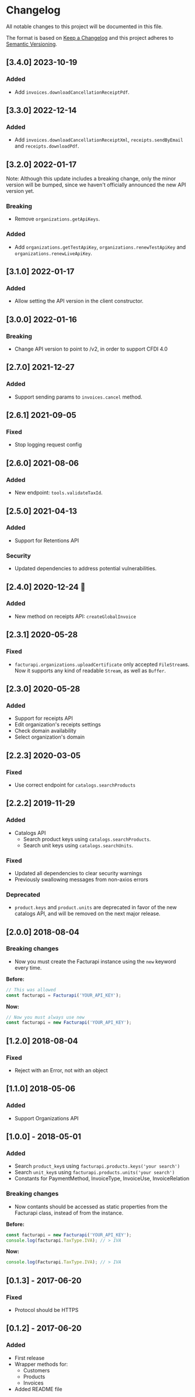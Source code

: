 # Changelog

All notable changes to this project will be documented in this file.

The format is based on [Keep a Changelog](http://keepachangelog.com/en/1.0.0/)
and this project adheres to [Semantic Versioning](http://semver.org/spec/v2.0.0.html).

## [3.4.0] 2023-10-19

### Added

- Add `invoices.downloadCancellationReceiptPdf`.

## [3.3.0] 2022-12-14

### Added

- Add `invoices.downloadCancellationReceiptXml`, `receipts.sendByEmail` and `receipts.downloadPdf`.

## [3.2.0] 2022-01-17

Note: Although this update includes a breaking change, only the minor version will be bumped, since we haven't officially announced the new API version yet.

### Breaking

- Remove `organizations.getApiKeys`.

### Added

- Add `organizations.getTestApiKey`, `organizations.renewTestApiKey` and `organizations.renewLiveApiKey`.

## [3.1.0] 2022-01-17

### Added

- Allow setting the API version in the client constructor.

## [3.0.0] 2022-01-16

### Breaking

- Change API version to point to /v2, in order to support CFDI 4.0

## [2.7.0] 2021-12-27

### Added

- Support sending params to `invoices.cancel` method.

## [2.6.1] 2021-09-05

### Fixed

- Stop logging request config

## [2.6.0] 2021-08-06

### Added

- New endpoint: `tools.validateTaxId`.

## [2.5.0] 2021-04-13

### Added

- Support for Retentions API

### Security

- Updated dependencies to address potential vulnerabilities.

## [2.4.0] 2020-12-24 🎄

### Added

- New method on receipts API: `createGlobalInvoice`

## [2.3.1] 2020-05-28

### Fixed

- `facturapi.organizations.uploadCertificate` only accepted `FileStream`s. Now it supports any kind of readable `Stream`, as well as `Buffer`.

## [2.3.0] 2020-05-28

### Added

- Support for receipts API
- Edit organization's receipts settings
- Check domain availability
- Select organization's domain

## [2.2.3] 2020-03-05

### Fixed

- Use correct endpoint for `catalogs.searchProducts`

## [2.2.2] 2019-11-29

### Added

- Catalogs API
  - Search product keys using `catalogs.searchProducts`.
  - Search unit keys using `catalogs.searchUnits`.

### Fixed

- Updated all dependencies to clear security warnings
- Previously swallowing messages from non-axios errors

### Deprecated

- `product.keys` and `product.units` are deprecated in favor of the new catalogs API, and will be removed on the next major release.

## [2.0.0] 2018-08-04

### Breaking changes

- Now you must create the Facturapi instance using the `new` keyword every time.

**Before:**

```javascript
// This was allowed
const facturapi = Facturapi('YOUR_API_KEY');
```

**Now:**

```javascript
// Now you must always use new
const facturapi = new Facturapi('YOUR_API_KEY');
```

## [1.2.0] 2018-08-04

### Fixed

- Reject with an Error, not with an object

## [1.1.0] 2018-05-06

### Added

- Support Organizations API

## [1.0.0] - 2018-05-01

### Added

- Search `product_key`s using `facturapi.products.keys('your search')`
- Search `unit_key`s using `facturapi.products.units('your search')`
- Constants for PaymentMethod, InvoiceType, InvoiceUse, InvoiceRelation

### Breaking changes

- Now contants should be accessed as static properties from the Facturapi class, instead of from the instance.

**Before:**

```javascript
const facturapi = new Facturapi('YOUR_API_KEY');
console.log(facturapi.TaxType.IVA); // > IVA
```

**Now:**

```javascript
console.log(Facturapi.TaxType.IVA); // > IVA
```

## [0.1.3] - 2017-06-20

### Fixed

- Protocol should be HTTPS

## [0.1.2] - 2017-06-20

### Added

- First release
- Wrapper methods for:
  - Customers
  - Products
  - Invoices
- Added README file

